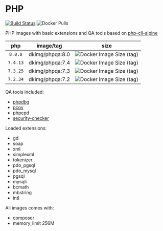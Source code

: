 # PHP

[![Build Status](https://travis-ci.org/dkimg/phpqa.svg?branch=master)](https://travis-ci.org/dkimg/phpqa) ![Docker Pulls](https://img.shields.io/docker/pulls/dkimg/phpqa.svg)

PHP images with basic extensions and QA tools based on [php-cli-alpine](https://hub.docker.com/_/php)

| php | image/tag | size |
|:-----:|:-----:|:-----:|
| `8.0.0` | dkimg/phpqa:8.0 | ![Docker Image Size (tag)](https://img.shields.io/docker/image-size/dkimg/phpqa/8.0?label=image) |
| `7.4.13` | dkimg/phpqa:7.4 | ![Docker Image Size (tag)](https://img.shields.io/docker/image-size/dkimg/phpqa/7.4?label=image) |
| `7.3.25` | dkimg/phpqa:7.3 | ![Docker Image Size (tag)](https://img.shields.io/docker/image-size/dkimg/phpqa/7.3?label=image) |
| `7.2.34` | dkimg/phpqa:7.2 | ![Docker Image Size (tag)](https://img.shields.io/docker/image-size/dkimg/phpqa/7.2?label=image) |

QA tools included:
- [phpdbg](https://www.php.net/manual/en/book.phpdbg.php)
- [pcov](https://github.com/krakjoe/pcov)
- [phpcpd](https://github.com/sebastianbergmann/phpcpd)
- [security-checker](https://github.com/sensiolabs/security-checker)

Loaded extensions:
- gd
- soap
- xml
- simplexml
- tokenizer
- pdo_pgsql
- pdo_mysql
- pgsql
- mysqli
- bcmath
- mbstring
- intl

All images comes with:
- [composer](https://getcomposer.org/)
- memory_limit 256M
